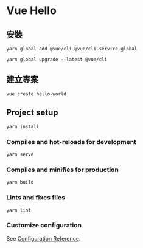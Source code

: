# Vue Hello

## 安裝

```
yarn global add @vue/cli @vue/cli-service-global
```

```
yarn global upgrade --latest @vue/cli
```

## 建立專案

```
vue create hello-world
```

## Project setup
```
yarn install
```

### Compiles and hot-reloads for development
```
yarn serve
```

### Compiles and minifies for production
```
yarn build
```

### Lints and fixes files
```
yarn lint
```

### Customize configuration
See [Configuration Reference](https://cli.vuejs.org/config/).
